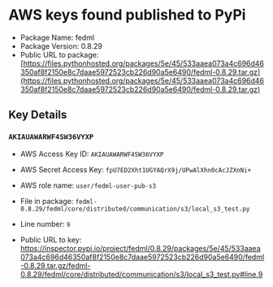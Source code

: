 # AWS keys found published to PyPi

* Package Name: fedml
* Package Version: 0.8.29
* Public URL to package: [https://files.pythonhosted.org/packages/5e/45/533aaea073a4c696d46350af8f2150e8c7daae5972523cb226d90a5e6490/fedml-0.8.29.tar.gz](https://files.pythonhosted.org/packages/5e/45/533aaea073a4c696d46350af8f2150e8c7daae5972523cb226d90a5e6490/fedml-0.8.29.tar.gz)

## Key Details

### `AKIAUAWARWF4SW36VYXP`

* AWS Access Key ID: `AKIAUAWARWF4SW36VYXP`
* AWS Secret Access Key: `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` 
* AWS role name: `user/fedml-user-pub-s3`
* File in package: `fedml-0.8.29/fedml/core/distributed/communication/s3/local_s3_test.py`
* Line number: `9`

* Public URL to key: https://inspector.pypi.io/project/fedml/0.8.29/packages/5e/45/533aaea073a4c696d46350af8f2150e8c7daae5972523cb226d90a5e6490/fedml-0.8.29.tar.gz/fedml-0.8.29/fedml/core/distributed/communication/s3/local_s3_test.py#line.9


